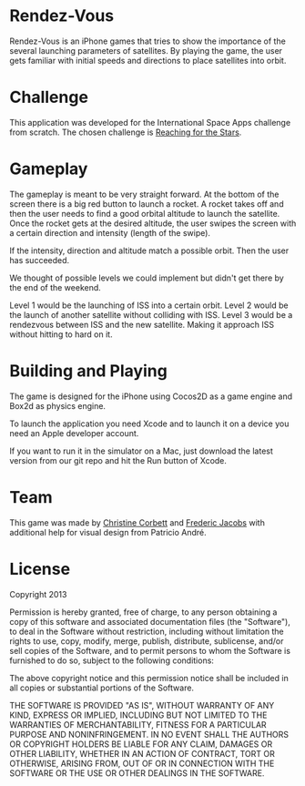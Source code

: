 Rendez-Vous	
===========

Rendez-Vous is an iPhone games that tries to show the importance of the several launching parameters of satellites. By playing the game, the user gets familiar with initial speeds and directions to place satellites into orbit.

# Challenge

This application was developed for the International Space Apps challenge from scratch. The chosen challenge is [Reaching for the Stars](http://spaceappschallenge.org/challenge/reach-stars/).

# Gameplay

The gameplay is meant to be very straight forward. At the bottom of the screen there is a big red button to launch a rocket. A rocket takes off and then the user needs to find a good orbital altitude to launch the satellite. Once the rocket gets at the desired altitude, the user swipes the screen with a certain direction and intensity (length of the swipe).

If the intensity, direction and altitude match a possible orbit. Then the user has succeeded.

We thought of possible levels we could implement but didn't get there by the end of the weekend.

Level 1 would be the launching of ISS into a certain orbit.
Level 2 would be the launch of another satellite without colliding with ISS. 
Level 3 would be a rendezvous between ISS and the new satellite. Making it approach ISS without hitting to hard on it.

# Building and Playing

The game is designed for the iPhone using Cocos2D as a game engine and Box2d as physics engine.

To launch the application you need Xcode and to launch it on a device you need an Apple developer account.

If you want to run it in the simulator on a Mac, just download the latest version from our git repo and hit the Run button of Xcode.

# Team

This game was made by [Christine Corbett](https://twitter.com/corbett) and [Frederic Jacobs](https://twitter.com/FredericJacobs) with additional help for visual design from Patricio André.

# License

Copyright 2013

Permission is hereby granted, free of charge, to any person obtaining
a copy of this software and associated documentation files (the
"Software"), to deal in the Software without restriction, including
without limitation the rights to use, copy, modify, merge, publish,
distribute, sublicense, and/or sell copies of the Software, and to
permit persons to whom the Software is furnished to do so, subject to
the following conditions:

The above copyright notice and this permission notice shall be
included in all copies or substantial portions of the Software.

THE SOFTWARE IS PROVIDED "AS IS", WITHOUT WARRANTY OF ANY KIND,
EXPRESS OR IMPLIED, INCLUDING BUT NOT LIMITED TO THE WARRANTIES OF
MERCHANTABILITY, FITNESS FOR A PARTICULAR PURPOSE AND
NONINFRINGEMENT. IN NO EVENT SHALL THE AUTHORS OR COPYRIGHT HOLDERS BE
LIABLE FOR ANY CLAIM, DAMAGES OR OTHER LIABILITY, WHETHER IN AN ACTION
OF CONTRACT, TORT OR OTHERWISE, ARISING FROM, OUT OF OR IN CONNECTION
WITH THE SOFTWARE OR THE USE OR OTHER DEALINGS IN THE SOFTWARE.